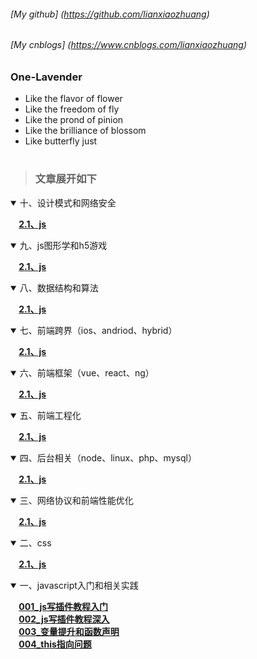###### [My github]  (https://github.com/lianxiaozhuang)
###### [My cnblogs] (https://www.cnblogs.com/lianxiaozhuang)
<!-- ###### [Personal website] (www.lianxiaozhuang.com) *建设中* -->
### One-Lavender
* Like the flavor of flower
* Like the freedom of fly
* Like the prond of pinion
* Like the brilliance of blossom
* Like butterfly just
# 
[name]:lianxiaozhuang
[root]:https://github.com/lianxiaozhuang/blog
<!--  -->
> ### 文章展开如下

<!-- 3 -->
<details open>
<summary>十、设计模式和网络安全</summary>

**<summary>&nbsp;&nbsp;&nbsp;&nbsp;[2.1、js](https://github.com/lianxiaozhuang/blog/tree/master/src/01/js异步.md)**
</details>

<!-- 3 -->
<details open>
<summary>九、js图形学和h5游戏</summary>


**<summary>&nbsp;&nbsp;&nbsp;&nbsp;[2.1、js](https://github.com/lianxiaozhuang/blog/tree/master/src/01/js异步.md)**
</details>

<!-- 3 -->
<details open>
<summary>八、数据结构和算法</summary>


**<summary>&nbsp;&nbsp;&nbsp;&nbsp;[2.1、js](https://github.com/lianxiaozhuang/blog/tree/master/src/01/js异步.md)**
</details>

<!-- 2 -->
<details open>
<summary>七、前端跨界（ios、andriod、hybrid）</summary>

**<summary>&nbsp;&nbsp;&nbsp;&nbsp;[2.1、js](https://github.com/lianxiaozhuang/blog/tree/master/src/01/js异步.md)**
</details>
<!-- 2 -->
<!-- 2 -->
<details open>
<summary>六、前端框架（vue、react、ng）</summary>

**<summary>&nbsp;&nbsp;&nbsp;&nbsp;[2.1、js](https://github.com/lianxiaozhuang/blog/tree/master/src/01/js异步.md)**
</details>
<!-- 2 -->
<details open>
<summary>五、前端工程化</summary>

**<summary>&nbsp;&nbsp;&nbsp;&nbsp;[2.1、js](https://github.com/lianxiaozhuang/blog/tree/master/src/01/js异步.md)**
</details>
<!-- 2 -->

<!-- 3 -->
<details open>
<summary>四、后台相关（node、linux、php、mysql）</summary>

**<summary>&nbsp;&nbsp;&nbsp;&nbsp;[2.1、js](https://github.com/lianxiaozhuang/blog/tree/master/src/01/js异步.md)**
</details>
<!-- 2 -->

<!-- 3 -->
<details open>
<summary>三、网络协议和前端性能优化</summary>

**<summary>&nbsp;&nbsp;&nbsp;&nbsp;[2.1、js](https://github.com/lianxiaozhuang/blog/tree/master/src/01/js异步.md)**
</details>
<!-- 2 -->
<!-- 3 -->
<details open>
<summary>二、css</summary>

**<summary>&nbsp;&nbsp;&nbsp;&nbsp;[2.1、js](https://github.com/lianxiaozhuang/blog/tree/master/src/01/js异步.md)**
</details>

<!-- 1 -->
<details open>
<summary>一、javascript入门和相关实践</summary>

 **<summary> &nbsp;&nbsp;&nbsp;&nbsp;[001_js写插件教程入门](https://github.com/lianxiaozhuang/blog/tree/master/src/01/001_js写插件教程入门.md)**
**<summary> &nbsp;&nbsp;&nbsp;&nbsp;[002_js写插件教程深入](https://github.com/lianxiaozhuang/blog/tree/master/src/01/002_js写插件教程深入.md)**
**<summary> &nbsp;&nbsp;&nbsp;&nbsp;[003_变量提升和函数声明](https://github.com/lianxiaozhuang/blog/tree/master/src/01/003_变量提升和函数声明.md)**
**<summary> &nbsp;&nbsp;&nbsp;&nbsp;[004_this指向问题](https://github.com/lianxiaozhuang/blog/tree/master/src/01/004_this指向问题.md)**

</details>

<!-- | 项目        | 价格   |  数量  |
| --------   | -----:  | :----:  |
| 计算机     | \$1600 |   5     |
| 手机        |   \$12   |   12   |
| 管线        |    \$1    |  234  | -->
